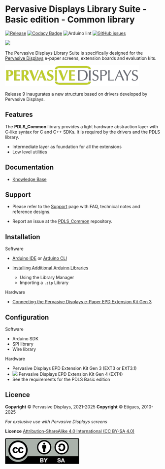 # Pervasive Displays Library Suite - Basic edition - Common library

[![Release](https://img.shields.io/github/v/release/rei-vilo/PDLS_Common)](https://github.com/rei-vilo/PDLS_Common/releases) [![Codacy Badge](https://app.codacy.com/project/badge/Grade/6ced75939ad648c3bcba058b58c65871)](https://app.codacy.com/gh/rei-vilo/PDLS_Common/dashboard?utm_source=gh&utm_medium=referral&utm_content=&utm_campaign=Badge_grade) ![Arduino lint](https://github.com/rei-vilo/PDLS_Common/actions/workflows/main.yml/badge.svg) [![GitHub issues](https://img.shields.io/github/issues/rei-vilo/PDLS_Common)](https://github.com/rei-vilo/PDLS_Common/issues)

[![](https://img.shields.io/badge/-Knowledge_Base-orange)](https://docs.pervasivedisplays.com/knowledge/)

The Pervasive Displays Library Suite is specifically designed for the [Pervasive Displays](https://www.pervasivedisplays.com) e-paper screens, extension boards and evaluation kits.

![](img/Pervasive_Displays_logo_gray.png)

Release 9 inaugurates a new structure based on drivers developed by Pervasive Displays.

## Features

The **PDLS_Common** library provides a light hardware abstraction layer with C-like syntax for C and C++ SDKs. It is required by the drivers and the PDLS library.

* Intermediate layer as foundation for all the extensions
* Low level utilities

## Documentation

* [Knowledge Base](https://docs.pervasivedisplays.com/knowledge/)

## Support

* Please refer to the [Support](https://docs.pervasivedisplays.com/knowledge/Software/Volume5/) page with FAQ, technical notes and reference designs.

* Report an issue at the [PDLS_Common](https://github.com/pervasivedisplays/PDLS_Common/issues) repository.

## Installation

Software

* [Arduino IDE](https://www.arduino.cc/en/software) or [Arduino CLI](https://arduino.github.io/arduino-cli/)
* [Installing Additional Arduino Libraries](https://www.arduino.cc/en/guide/libraries)

    + Using the Library Manager
    + Importing a `.zip` Library

Hardware

* [Connecting the Pervasive Displays e-Paper EPD Extension Kit Gen 3](https://embeddedcomputing.weebly.com/connecting-the-e-paper-epd-extension-kit-gen-3.html)

## Configuration

Software

* Arduino SDK
* SPI library
* Wire library

Hardware

* Pervasive Displays EPD Extension Kit Gen 3 (EXT3 or EXT3.1)
* ![](https://img.shields.io/badge/-New-orange) Pervasive Displays EPD Extension Kit Gen 4 (EXT4)
* See the requirements for the PDLS Basic edition

## Licence

**Copyright** &copy; Pervasive Displays, 2021-2025
**Copyright** &copy; Etigues, 2010-2025

*For exclusive use with Pervasive Displays screens*

**Licence** [Attribution-ShareAlike 4.0 International (CC BY-SA 4.0)](./LICENCE.md)

![](img/by-sa.svg)

